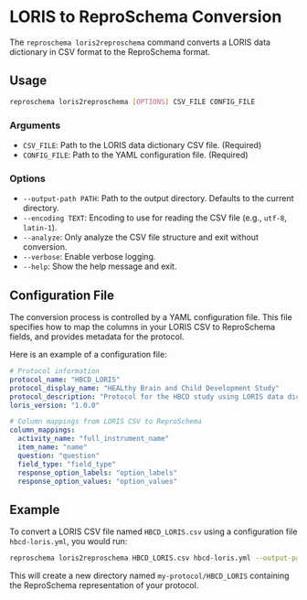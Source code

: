 # LORIS to ReproSchema Conversion

The `reproschema loris2reproschema` command converts a LORIS data dictionary in CSV format to the ReproSchema format.

## Usage

```bash
reproschema loris2reproschema [OPTIONS] CSV_FILE CONFIG_FILE
```

### Arguments

- `CSV_FILE`: Path to the LORIS data dictionary CSV file. (Required)
- `CONFIG_FILE`: Path to the YAML configuration file. (Required)

### Options

- `--output-path PATH`: Path to the output directory. Defaults to the current directory.
- `--encoding TEXT`: Encoding to use for reading the CSV file (e.g., `utf-8`, `latin-1`).
- `--analyze`: Only analyze the CSV file structure and exit without conversion.
- `--verbose`: Enable verbose logging.
- `--help`: Show the help message and exit.

## Configuration File

The conversion process is controlled by a YAML configuration file. This file specifies how to map the columns in your LORIS CSV to ReproSchema fields, and provides metadata for the protocol.

Here is an example of a configuration file:

```yaml
# Protocol information
protocol_name: "HBCD_LORIS"
protocol_display_name: "HEALthy Brain and Child Development Study"
protocol_description: "Protocol for the HBCD study using LORIS data dictionary"
loris_version: "1.0.0"

# Column mappings from LORIS CSV to ReproSchema
column_mappings:
  activity_name: "full_instrument_name"
  item_name: "name"
  question: "question"
  field_type: "field_type"
  response_option_labels: "option_labels"
  response_option_values: "option_values"
```

## Example

To convert a LORIS CSV file named `HBCD_LORIS.csv` using a configuration file `hbcd-loris.yml`, you would run:

```bash
reproschema loris2reproschema HBCD_LORIS.csv hbcd-loris.yml --output-path my-protocol
```

This will create a new directory named `my-protocol/HBCD_LORIS` containing the ReproSchema representation of your protocol.
